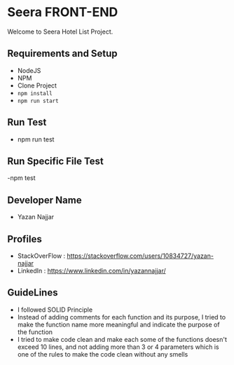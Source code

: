 # Seera FRONT-END #

Welcome to Seera Hotel List Project.


## Requirements and Setup ##
- NodeJS
- NPM
- Clone Project
- ```npm install```
- ```npm run start```

## Run Test
- npm run test

## Run Specific File Test
-npm test <FileName>

## Developer Name
- Yazan Najjar

## Profiles
- StackOverFlow : https://stackoverflow.com/users/10834727/yazan-najjar
- LinkedIn : https://www.linkedin.com/in/yazannajjar/

## GuideLines
- I followed SOLID Principle
- Instead of adding comments for each function and its purpose, I tried to make the function name more meaningful and indicate the purpose of the function
- I tried to make code clean and make each some of the functions doesn't exceed 10 lines, and not adding more than 3 or 4 parameters which is one of the rules to make the code clean without any smells
